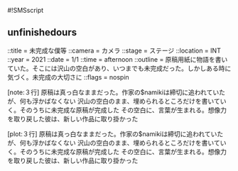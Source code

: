 #!SMSscript

## unfinishedours

::title = 未完成な僕等
::camera = カメラ
::stage = ステージ
::location = INT
::year = 2021
::date = 1/1
::time = afternoon
::outline = 原稿用紙に物語を書いていた。そこには沢山の空白があり、いつまでも未完成だった。しかしある時に気づく。未完成の大切さに
::flags = nospin

[note:３行]
原稿は真っ白なままだった。作家の$namikiは締切に追われていたが、何も浮かばなくない
沢山の空白のまま、埋められるところだけを書いていく。そのうちに未完成な原稿が完成した
その空白に、言葉が生まれる。想像力を取り戻した彼は、新しい作品に取り掛かった

[plot:３行]
原稿は真っ白なままだった。作家の$namikiは締切に追われていたが、何も浮かばなくない
沢山の空白のまま、埋められるところだけを書いていく。そのうちに未完成な原稿が完成した
その空白に、言葉が生まれる。想像力を取り戻した彼は、新しい作品に取り掛かった
